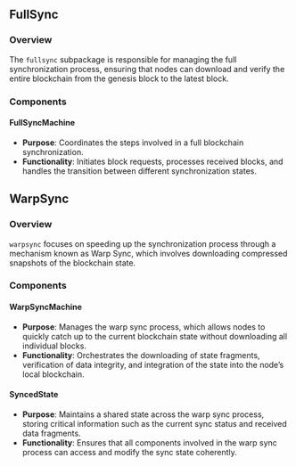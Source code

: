 ## FullSync

### Overview
The `fullsync` subpackage is responsible for managing the full synchronization process, ensuring that nodes can download and verify the entire blockchain from the genesis block to the latest block.

### Components

#### FullSyncMachine
- **Purpose**: Coordinates the steps involved in a full blockchain synchronization.
- **Functionality**: Initiates block requests, processes received blocks, and handles the transition between different synchronization states.

## WarpSync

### Overview
`warpsync` focuses on speeding up the synchronization process through a mechanism known as Warp Sync, which involves downloading compressed snapshots of the blockchain state.

### Components

#### WarpSyncMachine
- **Purpose**: Manages the warp sync process, which allows nodes to quickly catch up to the current blockchain state without downloading all individual blocks.
- **Functionality**: Orchestrates the downloading of state fragments, verification of data integrity, and integration of the state into the node’s local blockchain.

#### SyncedState
- **Purpose**: Maintains a shared state across the warp sync process, storing critical information such as the current sync status and received data fragments.
- **Functionality**: Ensures that all components involved in the warp sync process can access and modify the sync state coherently.